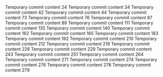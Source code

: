 Temporary commit content 24
Temporary commit content 34
Temporary commit content 42
Temporary commit content 44
Temporary commit content 73
Temporary commit content 76
Temporary commit content 87
Temporary commit content 89
Temporary commit content 111
Temporary commit content 135
Temporary commit content 140
Temporary commit content 162
Temporary commit content 165
Temporary commit content 183
Temporary commit content 192
Temporary commit content 210
Temporary commit content 212
Temporary commit content 219
Temporary commit content 226
Temporary commit content 229
Temporary commit content 243
Temporary commit content 251
Temporary commit content 264
Temporary commit content 271
Temporary commit content 274
Temporary commit content 276
Temporary commit content 278
Temporary commit content 279
